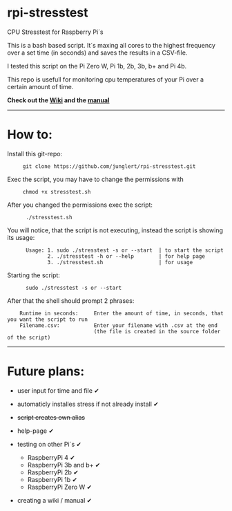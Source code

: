 # rpi-stresstest
CPU Stresstest for Raspberry Pi´s

This is a bash based script. 
It´s maxing all cores to the highest frequency over a set time (in seconds) 
and saves the results in a CSV-file.

I tested this script on the Pi Zero W, Pi 1b, 2b, 3b, b+ and Pi 4b.

This repo is usefull for monitoring cpu temperatures of your Pi over a certain amount of time.

**Check out the [Wiki](https://github.com/junglert/rpi-stresstest/wiki) and the [manual](https://github.com/junglert/rpi-stresstest/wiki/How-to)**
***
# How to:
  
  Install this git-repo:
  
         git clone https://github.com/junglert/rpi-stresstest.git

    
  Exec the script, you may have to change the permissions with 
        
         chmod +x stresstest.sh
         
  After you changed the permissions exec the script:
        
          ./stresstest.sh
          
  You will notice, that the script is not executing, instead the script is showing its usage:   
   
          Usage: 1. sudo ./stresstest -s or --start  | to start the script     
                 2. ./stresstest -h or --help        | for help page
                 3. ./stresstest.sh                  | for usage
    
  Starting the script:    
        
          sudo ./stresstest -s or --start
  
  
  After that the shell should prompt 2 phrases:
      
        Runtime in seconds:     Enter the amount of time, in seconds, that you want the script to run
        Filename.csv:           Enter your filename with .csv at the end 
                                (the file is created in the source folder of the script)
      
  ***    
   # Future plans:

   - user input for time and file ✔
   
   - automaticly installes stress if not already install ✔
  
   - ~~script creates own alias~~
  
   - help-page ✔
  
   - testing on other Pi´s ✔
   
      - RaspberryPi 4 ✔
      - RaspberryPi 3b and b+ ✔
      - RaspberryPi 2b ✔
      - RaspberryPi 1b ✔
      - RaspberryPi Zero W ✔
     
   - creating a wiki / manual ✔
    
